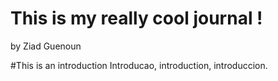 # This is my really cool journal !
by Ziad Guenoun

#This is an introduction
Introducao, introduction, introduccion.
